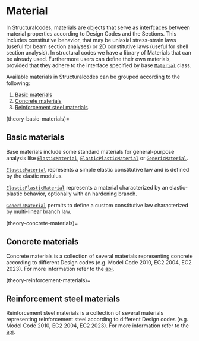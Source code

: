 # Material

In Structuralcodes, materials are objects that serve as interfcaces between material properties according to Design Codes and the Sections. This includes constitutive behavior, that may be uniaxial stress-strain laws (useful for beam section analyses) or 2D constitutive laws (useful for shell section analysis).
In structural codes we have a library of Materials that can be already used. Furthermore users can define their own materials, provided that they adhere to the interface specified by base [`Material`](api-base-material-class) class.

Available materials in Structuralcodes can be grouped according to the following:
1. [Basic materials](theory-basic-materials)
2. [Concrete materials](theory-concrete-materials)
3. [Reinforcement steel materials](theory-reinforcement-materials).

(theory-basic-materials)=
## Basic materials

Base materials include some standard materials for general-purpose analysis like [`ElasticMaterial`](api-elastic-material), [`ElasticPlasticMaterial`](api-elastic-plastic-material) or [`GenericMaterial`](api-generic-material).

[`ElasticMaterial`](api-elastic-material) represents a simple elastic constitutive law and is defined by the elastic modulus.

[`ElasticPlasticMaterial`](api-elastic-plastic-material) represents a material characterized by an elastic-plastic behavior, optionally with an hardening branch.

[`GenericMaterial`](api-generic-material) permits to define a custom constitutive law characterized by multi-linear branch law.


(theory-concrete-materials)=
## Concrete materials

Concrete materials is a collection of several materials representing concrete according to different Design codes (e.g. Model Code 2010, EC2 2004, EC2 2023). For more information refer to the [api](api-concrete-materials).

(theory-reinforcement-materials)=
## Reinforcement steel materials

Reinforcement steel materials is a collection of several materials representing reinforcement steel according to different Design codes (e.g. Model Code 2010, EC2 2004, EC2 2023). For more information refer to the [api](api-reinforcement-steel-materials).

